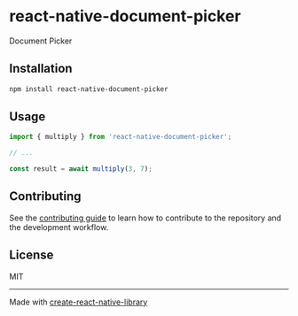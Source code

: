 # react-native-document-picker

Document Picker

## Installation

```sh
npm install react-native-document-picker
```

## Usage

```js
import { multiply } from 'react-native-document-picker';

// ...

const result = await multiply(3, 7);
```

## Contributing

See the [contributing guide](CONTRIBUTING.md) to learn how to contribute to the repository and the development workflow.

## License

MIT

---

Made with [create-react-native-library](https://github.com/callstack/react-native-builder-bob)
